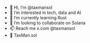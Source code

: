 - 👋 Hi, I’m @taxmansol
- 👀 I’m interested in tech, data and AI
- 🌱 I’m currently learning Rust
- 🤝 I’m looking to collaborate on Solana
- 📫 Reach me x.com @taxmansol
- 📧 TaxMan.sol

<!---
taxmansol/taxmansol is a ✨ special ✨ repository because its `README.md` (this file) appears on your GitHub profile.
You can click the Preview link to take a look at your changes.
--->
